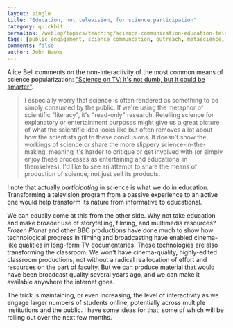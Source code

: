 ```yaml
---
layout: single 
title: "Education, not television, for science participation" 
category: quickbit
permalink: /weblog/topics/teaching/science-communication-education-television-2013.html
tags: [public engagement, science communcation, outreach, metascience, tv] 
comments: false 
author: John Hawks 
---
```


Alice Bell comments on the non-interactivity of the most common means of science popularization: <a href="http://www.guardian.co.uk/tv-and-radio/2013/feb/17/television-science-dumbing-down-cox">"Science on TV: it's not dumb, but it could be smarter"</a>.

<blockquote>I especially worry that science is often rendered as something to be simply consumed by the public. If we're using the metaphor of scientific "literacy", it's "read-only" research. Retelling science for explanatory or entertainment purposes might give us a great picture of what the scientific idea looks like but often removes a lot about how the scientists got to these conclusions. It doesn't show the workings of science or share the more slippery science-in-the-making, meaning it's harder to critique or get involved with (or simply enjoy these processes as entertaining and educational in themselves). I'd like to see an attempt to share the means of production of science, not just sell its products.</blockquote>

I note that actually <em>participating</em> in science is what we do in education. Transforming a television program from a passive experience to an active one would help transform its nature from informative to educational. 

We can equally come at this from the other side. Why not take education and make broader use of storytelling, filming, and multimedia resources? <em>Frozen Planet</em> and other BBC productions have done much to show how technological progress in filming and broadcasting have enabled cinema-like qualities in long-form TV documentaries. These technologies are also transforming the classroom. We won't have cinema-quality, highly-edited classroom productions, not without a radical reallocation of effort and resources on the part of faculty. But we can produce material that would have been broadcast quality several years ago, and we can make it available anywhere the internet goes. 

The trick is maintaining, or even increasing, the level of interactivity as we engage larger numbers of students online, potentially across multiple institutions and the public. I have some ideas for that, some of which will be rolling out over the next few months.

